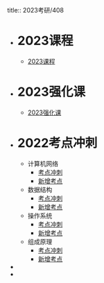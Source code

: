 title:: 2023考研/408

- # 2023课程
	- [2023课程](https://pan.baidu.com/s/10i-oVWSxU0OZvRqeMAwGBA?pwd=jjbv#list/path=%2Fsharelink1099982940863-590074532252028%2F02%E3%80%81%E3%80%90%E8%AE%A1%E7%AE%97%E6%9C%BA%E3%80%91%2F03.%202023%E8%80%83%E7%A0%94%E3%80%90%E7%8E%8B%E9%81%93%E3%80%91%E8%AE%A1%E7%AE%97%E6%9C%BA%E5%85%A8%E7%A8%8B%E7%8F%AD&parentPath=%2Fsharelink1099982940863-590074532252028)
- # 2023强化课
	- [2023强化课](https://pan.baidu.com/s/10i-oVWSxU0OZvRqeMAwGBA?pwd=jjbv#list/path=%2Fsharelink1099982940863-590074532252028%2F02%E3%80%81%E3%80%90%E8%AE%A1%E7%AE%97%E6%9C%BA%E3%80%91%2F03.%202023%E8%80%83%E7%A0%94%E3%80%90%E7%8E%8B%E9%81%93%E3%80%91%E8%AE%A1%E7%AE%97%E6%9C%BA%E5%85%A8%E7%A8%8B%E7%8F%AD%2F05.%E5%BC%BA%E5%8C%96%E8%AF%BE%E7%A8%8B&parentPath=%2Fsharelink1099982940863-590074532252028)
- # 2022考点冲刺
	- 计算机网络
		- [考点冲刺](https://pan.baidu.com/s/1_KKOHbkjTZqOnGiRdyA9yg?pwd=fg8w#list/path=%2Fsharelink1101160398144-267282543897544%2F06.%E3%80%90%E8%AE%A1%E7%AE%97%E6%9C%BA408%E3%80%91%2F2022%E3%80%90%E7%8E%8B%E9%81%93%E3%80%91%E8%AE%A1%E7%AE%97%E6%9C%BA%E5%85%A8%E7%A8%8B%2F2022%E7%89%88%E6%9C%AC%2F06.%20%E5%86%B2%E5%88%BA%E8%AF%BE%E7%A8%8B%2F04.%E8%AE%A1%E7%AE%97%E6%9C%BA%E7%BD%91%E7%BB%9C%2F%7B3%7D--%E3%80%90%E8%80%83%E7%82%B9%E5%86%B2%E5%88%BA%E3%80%91%E8%AE%A1%E7%AE%97%E6%9C%BA%E7%BD%91%E7%BB%9C&parentPath=%2Fsharelink1101160398144-267282543897544)
		- [新增考点](https://pan.baidu.com/s/1_KKOHbkjTZqOnGiRdyA9yg?pwd=fg8w#list/path=%2Fsharelink1101160398144-267282543897544%2F06.%E3%80%90%E8%AE%A1%E7%AE%97%E6%9C%BA408%E3%80%91%2F2022%E3%80%90%E7%8E%8B%E9%81%93%E3%80%91%E8%AE%A1%E7%AE%97%E6%9C%BA%E5%85%A8%E7%A8%8B%2F2022%E7%89%88%E6%9C%AC%2F06.%20%E5%86%B2%E5%88%BA%E8%AF%BE%E7%A8%8B%2F04.%E8%AE%A1%E7%AE%97%E6%9C%BA%E7%BD%91%E7%BB%9C%2F%7B4%7D--%E3%80%90%E6%96%B0%E5%A2%9E%E8%80%83%E7%82%B9%E3%80%91%E8%AE%A1%E7%AE%97%E6%9C%BA%E7%BD%91%E7%BB%9C&parentPath=%2Fsharelink1101160398144-267282543897544)
	- 数据结构
		- [考点冲刺](https://pan.baidu.com/s/1_KKOHbkjTZqOnGiRdyA9yg?pwd=fg8w#list/path=%2Fsharelink1101160398144-267282543897544%2F06.%E3%80%90%E8%AE%A1%E7%AE%97%E6%9C%BA408%E3%80%91%2F2022%E3%80%90%E7%8E%8B%E9%81%93%E3%80%91%E8%AE%A1%E7%AE%97%E6%9C%BA%E5%85%A8%E7%A8%8B%2F2022%E7%89%88%E6%9C%AC%2F06.%20%E5%86%B2%E5%88%BA%E8%AF%BE%E7%A8%8B%2F03.%E6%95%B0%E6%8D%AE%E7%BB%93%E6%9E%84%2F%7B3%7D--%E3%80%90%E8%80%83%E7%82%B9%E5%86%B2%E5%88%BA%E3%80%91%E6%95%B0%E6%8D%AE%E7%BB%93%E6%9E%84%2F%7B2%7D--34%E4%B8%AA%E6%A0%B8%E5%BF%83%E8%80%83%E7%82%B9%E5%A4%8D%E4%B9%A0&parentPath=%2Fsharelink1101160398144-267282543897544)
		- [新增考点](https://pan.baidu.com/s/1_KKOHbkjTZqOnGiRdyA9yg?pwd=fg8w#list/path=%2Fsharelink1101160398144-267282543897544%2F06.%E3%80%90%E8%AE%A1%E7%AE%97%E6%9C%BA408%E3%80%91%2F2022%E3%80%90%E7%8E%8B%E9%81%93%E3%80%91%E8%AE%A1%E7%AE%97%E6%9C%BA%E5%85%A8%E7%A8%8B%2F2022%E7%89%88%E6%9C%AC%2F06.%20%E5%86%B2%E5%88%BA%E8%AF%BE%E7%A8%8B%2F03.%E6%95%B0%E6%8D%AE%E7%BB%93%E6%9E%84%2F%7B3%7D--%E3%80%90%E8%80%83%E7%82%B9%E5%86%B2%E5%88%BA%E3%80%91%E6%95%B0%E6%8D%AE%E7%BB%93%E6%9E%84%2F%7B1%7D--%E3%80%90%E8%A1%A5%E5%85%85%E3%80%91%E6%96%B0%E8%80%83%E7%82%B9&parentPath=%2Fsharelink1101160398144-267282543897544)
	- 操作系统
		- [考点冲刺](https://pan.baidu.com/s/1_KKOHbkjTZqOnGiRdyA9yg?pwd=fg8w#list/path=%2Fsharelink1101160398144-267282543897544%2F06.%E3%80%90%E8%AE%A1%E7%AE%97%E6%9C%BA408%E3%80%91%2F2022%E3%80%90%E7%8E%8B%E9%81%93%E3%80%91%E8%AE%A1%E7%AE%97%E6%9C%BA%E5%85%A8%E7%A8%8B%2F2022%E7%89%88%E6%9C%AC%2F06.%20%E5%86%B2%E5%88%BA%E8%AF%BE%E7%A8%8B%2F01.%E6%93%8D%E4%BD%9C%E7%B3%BB%E7%BB%9F%2F%7B3%7D--%E3%80%90%E8%80%83%E7%82%B9%E5%86%B2%E5%88%BA%E3%80%91%E6%93%8D%E4%BD%9C%E7%B3%BB%E7%BB%9F%2F%7B2%7D--23%E4%B8%AA%E6%A0%B8%E5%BF%83%E8%80%83%E7%82%B9%E5%A4%8D%E4%B9%A0&parentPath=%2Fsharelink1101160398144-267282543897544)
		- [新增考点](https://pan.baidu.com/s/1_KKOHbkjTZqOnGiRdyA9yg?pwd=fg8w#list/path=%2Fsharelink1101160398144-267282543897544%2F06.%E3%80%90%E8%AE%A1%E7%AE%97%E6%9C%BA408%E3%80%91%2F2022%E3%80%90%E7%8E%8B%E9%81%93%E3%80%91%E8%AE%A1%E7%AE%97%E6%9C%BA%E5%85%A8%E7%A8%8B%2F2022%E7%89%88%E6%9C%AC%2F06.%20%E5%86%B2%E5%88%BA%E8%AF%BE%E7%A8%8B%2F01.%E6%93%8D%E4%BD%9C%E7%B3%BB%E7%BB%9F%2F%7B3%7D--%E3%80%90%E8%80%83%E7%82%B9%E5%86%B2%E5%88%BA%E3%80%91%E6%93%8D%E4%BD%9C%E7%B3%BB%E7%BB%9F%2F%7B2%7D--%E6%96%B0%E8%80%83%E7%82%B9&parentPath=%2Fsharelink1101160398144-267282543897544)
	- 组成原理
		- [考点冲刺](https://pan.baidu.com/s/1_KKOHbkjTZqOnGiRdyA9yg?pwd=fg8w#list/path=%2Fsharelink1101160398144-267282543897544%2F06.%E3%80%90%E8%AE%A1%E7%AE%97%E6%9C%BA408%E3%80%91%2F2022%E3%80%90%E7%8E%8B%E9%81%93%E3%80%91%E8%AE%A1%E7%AE%97%E6%9C%BA%E5%85%A8%E7%A8%8B%2F2022%E7%89%88%E6%9C%AC%2F06.%20%E5%86%B2%E5%88%BA%E8%AF%BE%E7%A8%8B%2F02.%E7%BB%84%E6%88%90%E5%8E%9F%E7%90%86%2F%7B1%7D--%E3%80%90%E8%80%83%E7%82%B9%E5%86%B2%E5%88%BA%E3%80%91%E7%BB%84%E6%88%90%E5%8E%9F%E7%90%86%2F%7B1%7D--30%E4%B8%AA%E6%A0%B8%E5%BF%83%E8%80%83%E7%82%B9%E5%A4%8D%E4%B9%A0&parentPath=%2Fsharelink1101160398144-267282543897544)
		- [新增考点](https://pan.baidu.com/s/1_KKOHbkjTZqOnGiRdyA9yg?pwd=fg8w#list/path=%2Fsharelink1101160398144-267282543897544%2F06.%E3%80%90%E8%AE%A1%E7%AE%97%E6%9C%BA408%E3%80%91%2F2022%E3%80%90%E7%8E%8B%E9%81%93%E3%80%91%E8%AE%A1%E7%AE%97%E6%9C%BA%E5%85%A8%E7%A8%8B%2F2022%E7%89%88%E6%9C%AC%2F06.%20%E5%86%B2%E5%88%BA%E8%AF%BE%E7%A8%8B%2F02.%E7%BB%84%E6%88%90%E5%8E%9F%E7%90%86%2F%7B1%7D--%E3%80%90%E8%80%83%E7%82%B9%E5%86%B2%E5%88%BA%E3%80%91%E7%BB%84%E6%88%90%E5%8E%9F%E7%90%86%2F%7B2%7D--%E3%80%90%E8%A1%A5%E5%85%85%E3%80%91%E6%96%B0%E8%80%83%E7%82%B9&parentPath=%2Fsharelink1101160398144-267282543897544)
-
-